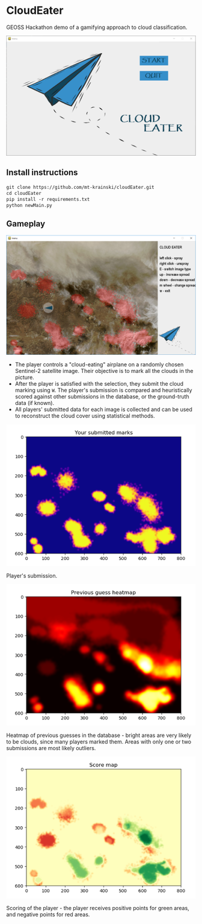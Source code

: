 # CloudEater

GEOSS Hackathon demo of a gamifying approach to cloud classification.

![](doc/title_screen.png)

## Install instructions
```
git clone https://github.com/mt-krainski/cloudEater.git
cd cloudEater
pip install -r requirements.txt
python newMain.py
```

## Gameplay

![](doc/gameplay.png)

 - The player controls a "cloud-eating" airplane on a randomly chosen Sentinel-2 satellite image.
Their objective is to mark all the clouds in the picture.
 - After the player is satisfied with the selection, they submit the cloud marking using `W`. The player's
submission is compared and heuristically scored against other submissions in the database, or the ground-truth data (if known).
 - All players' submitted data for each image is collected and can be used to reconstruct the cloud cover using
statistical methods.

![](doc/submitted_marks.png)

Player's submission.


![](doc/heatmap.png)

Heatmap of previous guesses in the database - bright areas are very likely to be clouds, since many players marked them. Areas with only one
or two submissions are most likely outliers.

![](doc/score_map.png)

Scoring of the player - the player receives positive points for green areas, and negative points for red areas.
